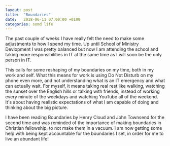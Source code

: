 ```yaml
---
layout: post
title:  "Boundaries"
date:   2018-06-11 07:00:00 +0100
categories: somd life
---
```

The past couple of weeks I have really felt the need to make some adjustments to how I spend my time. Up until School of Ministry Devlopment I was pretty balanced but now I am attending the school and taking more responsibilities in IT at the same time as I will soon be the only person in IT.

This calls for some reshaping of my boundaries on my time, both in my work and self. What this means for work is using Do Not Disturb on my phone even more, and not understanding what is an IT emergency and what can actually wait. For myself, it means taking real rest like walking, watching the sunset over the English hills or talking with friends, instead of working every minute of the weekdays and watching YouTube all of the weekend. It's about having realistic expectations of what I am capable of doing and thinking about the big picture.

I have been reading Boundaries by Henry Cloud and John Townsend for the second time and was reminded of the importance of making boundaries in Christian fellowship, to not make them in a vacuum. I am now getting some help with being kept accountable for the boundaries I set, in order for me to live an abundant life!
